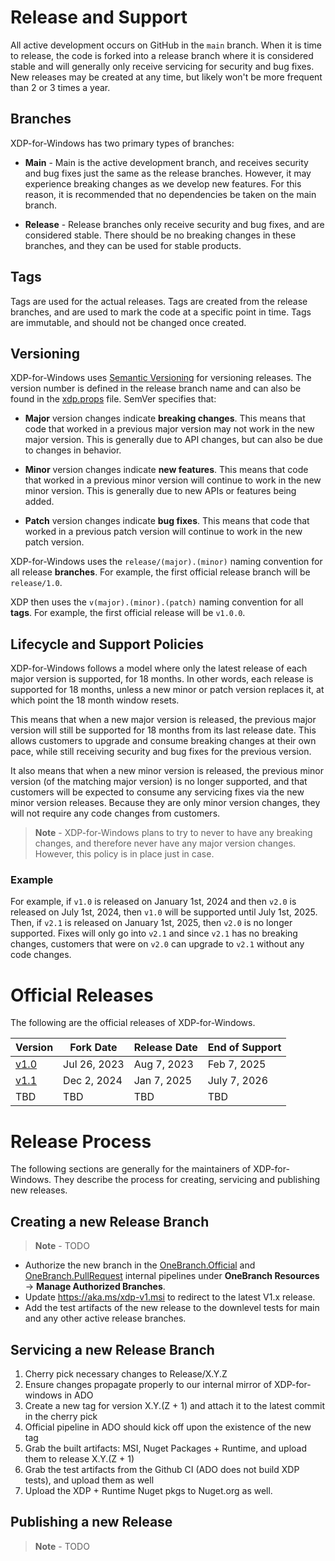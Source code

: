 # Release and Support

All active development occurs on GitHub in the `main` branch. When it is time to release, the code is forked into a release branch where it is considered stable and will generally only receive servicing for security and bug fixes. New releases may be created at any time, but likely won't be more frequent than 2 or 3 times a year.

## Branches

XDP-for-Windows has two primary types of branches:

* **Main** - Main is the active development branch, and receives security and bug fixes just the same as the release branches. However, it may experience breaking changes as we develop new features. For this reason, it is recommended that no dependencies be taken on the main branch.

* **Release** - Release branches only receive security and bug fixes, and are considered stable. There should be no breaking changes in these branches, and they can be used for stable products.

## Tags

Tags are used for the actual releases. Tags are created from the release branches, and are used to mark the code at a specific point in time. Tags are immutable, and should not be changed once created.

## Versioning

XDP-for-Windows uses [Semantic Versioning](https://semver.org/) for versioning releases. The version number is defined in the release branch name and can also be found in the [xdp.props](../src/xdp.props) file. SemVer specifies that:

- **Major** version changes indicate **breaking changes**. This means that code that worked in a previous major version may not work in the new major version. This is generally due to API changes, but can also be due to changes in behavior.

- **Minor** version changes indicate **new features**. This means that code that worked in a previous minor version will continue to work in the new minor version. This is generally due to new APIs or features being added.

- **Patch** version changes indicate **bug fixes**. This means that code that worked in a previous patch version will continue to work in the new patch version.

XDP-for-Windows uses the `release/(major).(minor)` naming convention for all release **branches**. For example, the first official release branch will be `release/1.0`.

XDP then uses the `v(major).(minor).(patch)` naming convention for all **tags**. For example, the first official release will be `v1.0.0`.

## Lifecycle and Support Policies

XDP-for-Windows follows a model where only the latest release of each major version is supported, for 18 months. In other words, each release is supported for 18 months, unless a new minor or patch version replaces it, at which point the 18 month window resets.

This means that when a new major version is released, the previous major version will still be supported for 18 months from its last release date. This allows customers to upgrade and consume breaking changes at their own pace, while still receiving security and bug fixes for the previous version.

It also means that when a new minor version is released, the previous minor version (of the matching major version) is no longer supported, and that customers will be expected to consume any servicing fixes via the new minor version releases. Because they are only minor version changes, they will not require any code changes from customers.

> **Note** - XDP-for-Windows plans to try to never to have any breaking changes, and therefore never have any major version changes. However, this policy is in place just in case.

### Example

For example, if `v1.0` is released on January 1st, 2024 and then `v2.0` is released on July 1st, 2024, then `v1.0` will be supported until July 1st, 2025. Then, if `v2.1` is released on January 1st, 2025, then `v2.0` is no longer supported. Fixes will only go into `v2.1` and since `v2.1` has no breaking changes, customers that were on `v2.0` can upgrade to `v2.1` without any code changes.

# Official Releases

The following are the official releases of XDP-for-Windows.

| Version | Fork Date | Release Date | End of Support |
|   --    |     --    |       --     |       --       |
| [v1.0](https://github.com/microsoft/xdp-for-windows/tree/release/1.0) | Jul 26, 2023 | Aug 7, 2023 | Feb 7, 2025 |
| [v1.1](https://github.com/microsoft/xdp-for-windows/tree/release/1.1) | Dec 2, 2024 | Jan 7, 2025 | July 7, 2026 |
|   TBD    |     TBD    |       TBD     |       TBD       |

# Release Process

The following sections are generally for the maintainers of XDP-for-Windows. They describe the process for creating, servicing and publishing new releases.

## Creating a new Release Branch

> **Note** - TODO

* Authorize the new branch in the [OneBranch.Official](https://mscodehub.visualstudio.com/WindowsXDP/_apps/hub/EZStart.management-ux.onebranch-resources#authorizedbranches/xdp/2407) and [OneBranch.PullRequest](https://mscodehub.visualstudio.com/WindowsXDP/_apps/hub/EZStart.management-ux.onebranch-resources#authorizedbranches/xdp/2404) internal pipelines under **OneBranch Resources** -> **Manage Authorized Branches**.
* Update https://aka.ms/xdp-v1.msi to redirect to the latest V1.x release.
* Add the test artifacts of the new release to the downlevel tests for main and
  any other active release branches.

## Servicing a new Release Branch

1. Cherry pick necessary changes to Release/X.Y.Z
2. Ensure changes propagate properly to our internal mirror of XDP-for-windows in ADO
3. Create a new tag for version X.Y.(Z + 1) and attach it to the latest commit in the cherry pick
4. Official pipeline in ADO should kick off upon the existence of the new tag
5. Grab the built artifacts: MSI, Nuget Packages + Runtime, and upload them to release X.Y.(Z + 1)
6. Grab the test artifacts from the Github CI (ADO does not build XDP tests), and upload them as well
7. Upload the XDP + Runtime Nuget pkgs to Nuget.org as well.

## Publishing a new Release

> **Note** - TODO
